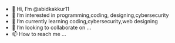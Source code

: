- 👋 Hi, I’m @abidkakkur11
- 👀 I’m interested in programming,coding, designing,cybersecurity
- 🌱 I’m currently learning coding,cybersecurity,web designing
- 💞️ I’m looking to collaborate on ...
- 📫 How to reach me ...

<!---
abidkakkur11/abidkakkur11 is a ✨ special ✨ repository because its `README.md` (this file) appears on your GitHub profile.
You can click the Preview link to take a look at your changes.
--->
